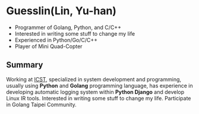 # Guesslin(Lin, Yu-han)

* Programmer of Golang, Python, and C/C++
* Interested in writing some stuff to change my life
* Experienced in Python/Go/C/C++
* Player of Mini Quad-Copter


## Summary

Working at [ICST][], specialized in system development and programming, usually using __Python__ and __Golang__ programming language, has experience in developing automatic logging system within __Python Django__ and develop Linux IR tools. Interested in writing some stuff to change my life. Participate in Golang Taipei Community.

[ICST]: https://www.icst.org.tw/
